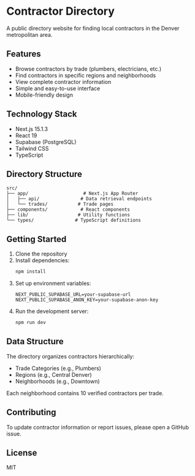 # Contractor Directory

A public directory website for finding local contractors in the Denver metropolitan area.

## Features

- Browse contractors by trade (plumbers, electricians, etc.)
- Find contractors in specific regions and neighborhoods
- View complete contractor information
- Simple and easy-to-use interface
- Mobile-friendly design

## Technology Stack

- Next.js 15.1.3
- React 19
- Supabase (PostgreSQL)
- Tailwind CSS
- TypeScript

## Directory Structure

```
src/
├── app/                    # Next.js App Router
│   ├── api/               # Data retrieval endpoints
│   └── trades/           # Trade pages
├── components/            # React components
├── lib/                  # Utility functions
└── types/               # TypeScript definitions
```

## Getting Started

1. Clone the repository
2. Install dependencies:
   ```bash
   npm install
   ```
3. Set up environment variables:
   ```
   NEXT_PUBLIC_SUPABASE_URL=your-supabase-url
   NEXT_PUBLIC_SUPABASE_ANON_KEY=your-supabase-anon-key
   ```
4. Run the development server:
   ```bash
   npm run dev
   ```

## Data Structure

The directory organizes contractors hierarchically:
- Trade Categories (e.g., Plumbers)
- Regions (e.g., Central Denver)
- Neighborhoods (e.g., Downtown)

Each neighborhood contains 10 verified contractors per trade.

## Contributing

To update contractor information or report issues, please open a GitHub issue.

## License

MIT
